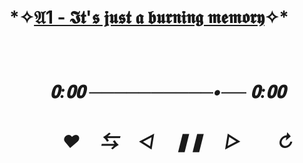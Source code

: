 # *✧[𝔄1 - 𝕴𝖙'𝖘 𝖏𝖚𝖘𝖙 𝖆 𝖇𝖚𝖗𝖓𝖎𝖓𝖌 𝖒𝖊𝖒𝖔𝖗𝖞](https://youtu.be/wPOF5FgG3DU?si=mnLszv162dCKXFAg)✧*ㅤㅤ ㅤㅤ
# *ㅤ ㅤ 𝟎:𝟎𝟎 ──────────•── 𝟎:𝟎𝟎*
#  *ㅤ ㅤㅤ♥︎ㅤ ⇆ㅤ ◁ㅤ ❚❚ ㅤ▷ ㅤㅤ↻﻿*
